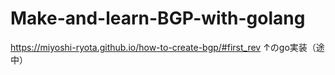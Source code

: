 # Make-and-learn-BGP-with-golang
https://miyoshi-ryota.github.io/how-to-create-bgp/#first_rev
↑のgo実装（途中）